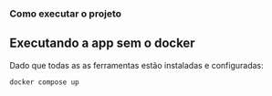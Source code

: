 ### Como executar o projeto

## Executando a app sem o docker
Dado que todas as as ferramentas estão instaladas e configuradas:

```bash
docker compose up
```